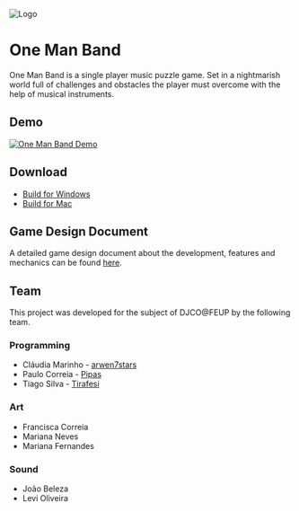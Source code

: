 ![Logo](https://i.imgur.com/nXhJMYI.png)
# One Man Band
One Man Band is a single player music puzzle game. Set in a nightmarish world full of challenges and obstacles the player must overcome with the help of musical instruments.
## Demo
[![One Man Band Demo](https://i.imgur.com/zQn43Js.png)](https://youtu.be/bAwL2v7c324)

## Download
* [Build for Windows](https://drive.google.com/open?id=1NcLhW_j4IXe3WozAPQg71-njT-E6Nvm7)
* [Build for Mac](https://drive.google.com/open?id=1pcdYFDRcZxnK3-eC8yfDIHMx0UNVOtkx)

## Game Design Document
A detailed game design document about the development, features and mechanics can be found [here](https://github.com/Pipas/OneManBand/raw/master/Deliverables/DJCO-FP-G8-OneManBand-GDD.pdf).

## Team
This project was developed for the subject of DJCO@FEUP by the following team.
### Programming
* Cláudia Marinho - [arwen7stars](https://github.com/arwen7stars)
* Paulo Correia - [Pipas](https://github.com/pipas)
* Tiago Silva - [Tirafesi](https://github.com/tirafesi)
### Art
* Francisca Correia
* Mariana Neves
* Mariana Fernandes
### Sound
* João Beleza
* Levi Oliveira
